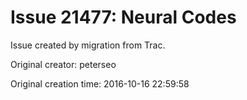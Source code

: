 # Issue 21477: Neural Codes

Issue created by migration from Trac.

Original creator: peterseo

Original creation time: 2016-10-16 22:59:58


